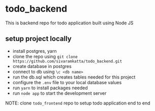 # todo_backend
This is backend repo for todo application built using Node JS
## setup project locally
- install postgres, yarn
- clone the repo using ```git clone https://github.com/sivaramkatta/todo_backend.git```
- create database in postgres
- connect to db using ```\c <db name>```
- run the db.sql which creates tables needed for this project
- configure the ```.env``` file to your local database values
- run ```yarn``` to install packages needed
- run ```node app``` to start the development server

NOTE: clone ```todo_frontend``` repo to setup todo application end to end

